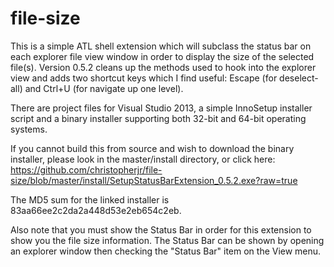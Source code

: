 # file-size
This is a simple ATL shell extension which will subclass the status bar on each explorer file view window in order to display the size of the selected file(s). Version 0.5.2 cleans up the methods used to hook into the explorer view and adds two shortcut keys which I find useful: Escape (for deselect-all) and Ctrl+U (for navigate up one level). 

There are project files for Visual Studio 2013, a simple InnoSetup installer script and a binary installer supporting both 32-bit and 64-bit operating systems. 

If you cannot build this from source and wish to download the binary installer, please look in the master/install directory, or click here: https://github.com/christopherjr/file-size/blob/master/install/SetupStatusBarExtension_0.5.2.exe?raw=true 

The MD5 sum for the linked installer is 83aa66ee2c2da2a448d53e2eb654c2eb. 

Also note that you must show the Status Bar in order for this extension to show you the file size information. The Status Bar can be shown by opening an explorer window then checking the "Status Bar" item on the View menu. 
